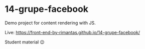 # 14-grupe-facebook

Demo project for content rendering with JS.

Live: https://front-end-by-rimantas.github.io/14-grupe-facebook/

Student material 😉
